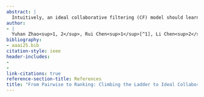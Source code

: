 ```yaml
---
abstract: |
  Intuitively, an ideal collaborative filtering (CF) model should learn from users’ full rankings over all items to make optimal top-K recommendations. Due to the absence of such full rankings in practice, most CF models rely on pairwise loss functions to approximate full rankings, resulting in an immense performance gap. In this paper, we provide a novel analysis using the multiple ordinal classification concept to reveal the inevitable gap between a pairwise approximation and the ideal case. However, bridging the gap in practice encounters two formidable challenges: (1) none of the real-world datasets contains full ranking information; (2) there does not exist a loss function that is capable of consuming ranking information. To overcome these challenges, we propose a pseudo-ranking paradigm (PRP) that addresses the lack of ranking information by introducing pseudo-rankings supervised by an original noise injection mechanism. Additionally, we put forward a new ranking loss function designed to handle ranking information effectively. To ensure our method’s robustness against potential inaccuracies in pseudo-rankings, we equip the ranking loss function with a gradient-based confidence mechanism to detect and mitigate abnormal gradients. Extensive experiments on four real-world datasets demonstrate that PRP significantly outperforms state-of-the-art methods.
author:
- |
  Yuhan Zhao<sup>1, 2</sup>, Rui Chen<sup>1</sup>[^1], Li Chen<sup>2</sup>, Shuang Zhang<sup>1</sup>, Qilong Han<sup>1</sup>, Hongtao Song<sup>1</sup>  
bibliography:
- aaai25.bib
citation-style: ieee
header-includes:
- 
- 
link-citations: true
reference-section-title: References
title: "From Pairwise to Ranking: Climbing the Ladder to Ideal Collaborative Filtering with Pseudo-Ranking"
---
```





[^1]: Corresponding authors
